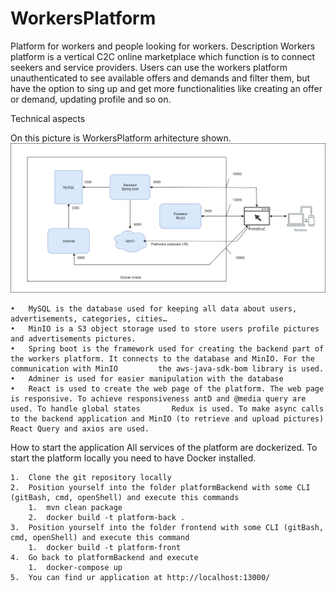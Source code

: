 # WorkersPlatform
Platform for workers and people looking for workers.
Description
Workers platform is a vertical C2C online marketplace which function is to connect seekers and service providers. Users can use the workers platform unauthenticated to see available offers and demands and filter them, but have the option to sing up and get more functionalities like creating an offer or demand, updating profile and so on.

Technical aspects

On this picture is WorkersPlatform arhitecture shown.
![Alt text](https://raw.githubusercontent.com/Adnan-Sabic/WorkersPlatform/migrate-to-MySQL/ArhitectureWorkersPlatform.png?token=GHSAT0AAAAAABZAAUBACPPSNUIYT343VKAKYZJ6N4Q "Workers platform arhitecture")
 
    •	MySQL is the database used for keeping all data about users, advertisements, categories, cities…
    •	MinIO is a S3 object storage used to store users profile pictures and advertisements pictures.
    •	Spring boot is the framework used for creating the backend part of the workers platform. It connects to the database and MinIO. For the communication with MinIO         the aws-java-sdk-bom library is used.
    •	Adminer is used for easier manipulation with the database
    •	React is used to create the web page of the platform. The web page is responsive. To achieve responsiveness antD and @media query are used. To handle global states       Redux is used. To make async calls to the backend application and MinIO (to retrieve and upload pictures) React Query and axios are used.

How to start the application
All services of the platform are dockerized. To start the platform locally you need to have Docker installed.

    1.	Clone the git repository locally
    2.	Position yourself into the folder platformBackend with some CLI (gitBash, cmd, openShell) and execute this commands
        1.	mvn clean package
        2.	docker build -t platform-back .
    3.	Position yourself into the folder frontend with some CLI (gitBash, cmd, openShell) and execute this command
        1.	docker build -t platform-front
    4.	Go back to platformBackend and execute
        1.	docker-compose up
    5.	You can find ur application at http://localhost:13000/

